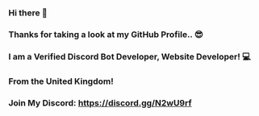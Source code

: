 ### Hi there 👋

### Thanks for taking a look at my GitHub Profile.. 😎

### I am a Verified Discord Bot Developer, Website Developer! 💻

### From the United Kingdom!

### Join My Discord: https://discord.gg/N2wU9rf
